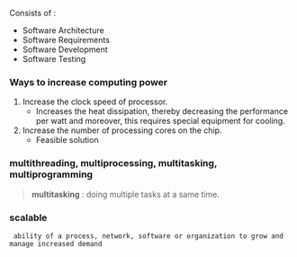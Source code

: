 Consists of :
- Software Architecture
- Software Requirements
- Software Development
- Software Testing

### Ways to increase computing power
1. Increase the clock speed of processor.
   - Increases the heat dissipation, thereby decreasing the performance per watt and moreover, this requires special
     equipment for cooling.
2. Increase the number of processing cores on the chip.
   - Feasible solution

### multithreading, multiprocessing, multitasking, multiprogramming
> **multitasking** : doing multiple tasks at a same time.

### scalable
```
 ability of a process, network, software or organization to grow and manage increased demand
```



   

